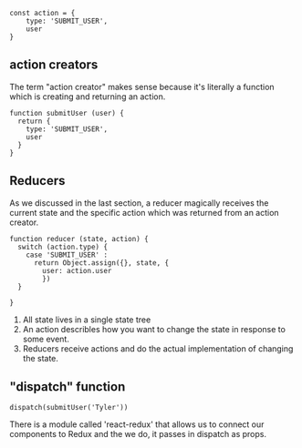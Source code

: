 
    const action = {
        type: 'SUBMIT_USER',
        user
    }


## action creators
The term "action creator" makes sense because it's literally a function which is creating and returning an action.

    function submitUser (user) {
      return {
        type: 'SUBMIT_USER',
        user
      }
    }

## Reducers
As we discussed in the last section, a reducer magically receives the current state and the specific action which was returned from an action creator.

    function reducer (state, action) {
      switch (action.type) {
        case 'SUBMIT_USER' :
          return Object.assign({}, state, {
            user: action.user
            })
      }

    }


1) All state lives in a single state tree
2) An action describles how you want to change the state in response to some event.
3) Reducers receive actions and do the actual implementation of changing the state.

## "dispatch" function

    dispatch(submitUser('Tyler'))

There is a module called 'react-redux' that allows us to connect our components to Redux and the we do, it passes in dispatch as props.
